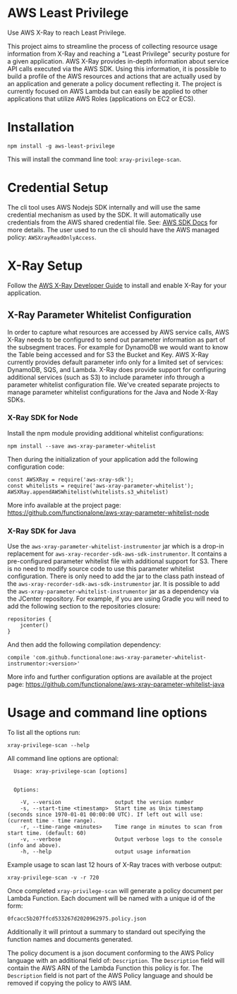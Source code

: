 AWS Least Privilege
===================

Use AWS X-Ray to reach Least Privilege.

This project aims to streamline the process of collecting resource usage information from X-Ray and reaching a "Least Privilege" security posture for a given application. AWS X-Ray provides in-depth information about service API calls executed via the AWS SDK. Using this information, it is possible to build a profile of the AWS resources and actions that are actually used by an application and generate a policy document reflecting it.  The project is currently focused on AWS Lambda but can easily be applied to other applications that utilize AWS Roles (applications on EC2 or ECS).

# Installation

```
npm install -g aws-least-privilege
```

This will install the command line tool: `xray-privilege-scan`.

# Credential Setup

The cli tool uses AWS Nodejs SDK internally and will use the same credential mechanism as used by the SDK. It will automatically use credentials from the AWS shared credential file. See: [AWS SDK Docs](https://docs.aws.amazon.com/sdk-for-javascript/v2/developer-guide/loading-node-credentials-shared.html) for more details. The user used to run the cli should have the AWS managed policy: `AWSXrayReadOnlyAccess`. 

# X-Ray Setup

Follow the [AWS X-Ray Developer Guide](https://docs.aws.amazon.com/xray/latest/devguide/aws-xray.html) to install and enable X-Ray for your application.

## X-Ray Parameter Whitelist Configuration

In order to capture what resources are accessed by AWS service calls, AWS X-Ray needs to be configured to send out parameter information as part of the subsegment traces. For example for DynamoDB we would want to know the Table being accessed and for S3 the Bucket and Key. AWS X-Ray currently provides default parameter info only for a limited set of services: DynamoDB, SQS, and Lambda. X-Ray does provide support for configuring additional services (such as S3) to include parameter info through a parameter whitelist configuration file. We've created separate projects to manage parameter whitelist configurations for the Java and Node X-Ray SDKs. 

### X-Ray SDK for Node

Install the npm module providing additional whitelist configurations:

```
npm install --save aws-xray-parameter-whitelist
```

Then during the initialization of your application add the following configuration code:

```
const AWSXRay = require('aws-xray-sdk');
const whitelists = require('aws-xray-parameter-whitelist');
AWSXRay.appendAWSWhitelist(whitelists.s3_whitelist)
```

More info available at the project page: https://github.com/functionalone/aws-xray-parameter-whitelist-node 

### X-Ray SDK for Java

Use the `aws-xray-parameter-whitelist-instrumentor` jar which is a drop-in replacement for `aws-xray-recorder-sdk-aws-sdk-instrumentor`. It contains a pre-configured parameter whitelist file with additional support for S3. There is no need to modify source code to use this parameter whitelist configuration. There is only need to add the jar to the class path instead of the `aws-xray-recorder-sdk-aws-sdk-instrumentor` jar. It is possible to add the `aws-xray-parameter-whitelist-instrumentor` jar as a dependency via the JCenter repository. For example, if you are using Gradle you will need to add the following section to the repositories closure:

```
repositories {
    jcenter()
}
```

And then add the following compilation dependency:
```
compile 'com.github.functionalone:aws-xray-parameter-whitelist-instrumentor:<version>'
```

More info and further configuration options are available at the project page: https://github.com/functionalone/aws-xray-parameter-whitelist-java

# Usage and command line options

To list all the options run:

`xray-privilege-scan --help`

All command line options are optional:

```
  Usage: xray-privilege-scan [options]


  Options:

    -V, --version                 output the version number
    -s, --start-time <timestamp>  Start time as Unix timestamp (seconds since 1970-01-01 00:00:00 UTC). If left out will use: (current time - time range).
    -r, --time-range <minutes>    Time range in minutes to scan from start time. (default: 60)
    -v, --verbose                 Output verbose logs to the console (info and above).
    -h, --help                    output usage information
```

Example usage to scan last 12 hours of X-Ray traces with verbose output:

```
xray-privilege-scan -v -r 720
```

Once completed `xray-privilege-scan` will generate a policy document per Lambda Function. Each document will be named with a unique id of the form:

`0fcacc5b207ffcd533267d2020962975.policy.json`

Additionally it will printout a summary to standard out specifying the function names and documents generated. 

The policy document is a json document conforming to the AWS Policy language with an additional field of: `Description`. The `Description` field will contain the AWS ARN of the Lambda Function this policy is for. The `Description` field is not part of the AWS Policy language and should be removed if copying the policy to AWS IAM.


